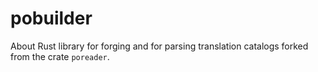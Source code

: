 # pobuilder
About Rust library for forging and for parsing translation catalogs forked from the crate `poreader`.
